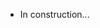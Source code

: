 - In construction...
<!---
Jefcs/Jefcs is a ✨ special ✨ repository because its `README.md` (this file) appears on your GitHub profile.
You can click the Preview link to take a look at your changes.
--->
